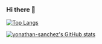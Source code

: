 ### Hi there 👋

[![Top Langs](https://github-readme-stats.vercel.app/api/top-langs/?username=yonathan-sanchez&layout=compact)](https://github.com/yonathan-sanchez/github-readme-stats)

[![yonathan-sanchez's GitHub stats](https://github-readme-stats.vercel.app/api?username=yonathan-sanchez)](https://github.com/yonathan-sanchez/github-readme-stats)

<!--
**Yonathan-Sanchez/Yonathan-Sanchez** is a ✨ _special_ ✨ repository because its `README.md` (this file) appears on your GitHub profile.

Here are some ideas to get you started:

- 🔭 I’m currently working on ...
- 🌱 I’m currently learning ...
- 👯 I’m looking to collaborate on ...
- 🤔 I’m looking for help with ...
- 💬 Ask me about ...
- 📫 How to reach me: ...
- 😄 Pronouns: ...
- ⚡ Fun fact: ...
-->
